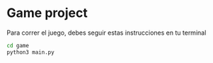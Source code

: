 # Game project

Para correr el juego, debes seguir estas instrucciones en tu terminal

```sh
cd game
python3 main.py
```
